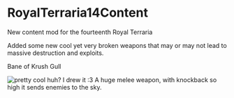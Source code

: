 # RoyalTerraria14Content
New content mod for the fourteenth Royal Terraria

Added some new cool yet very broken weapons that may or may not lead to massive destruction and exploits.

Bane of Krush Gull

![pretty cool huh? I drew it :3](https://github.com/royal-games/RoyalTerraria14Content/blob/master/Items/BaneOfKrushGull.png?raw=true)
A huge melee weapon, with knockback so high it sends enemies to the sky. 

